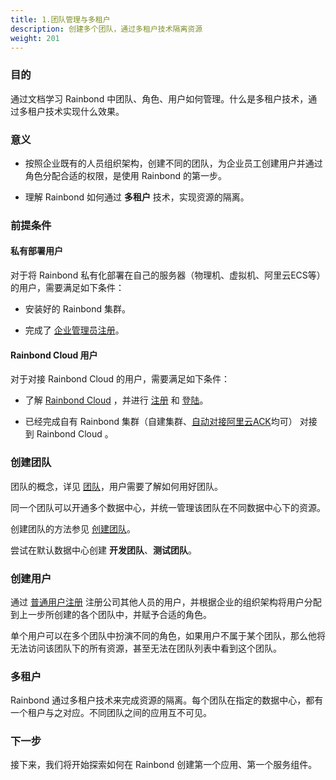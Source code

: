 ```yaml
---
title: 1.团队管理与多租户
description: 创建多个团队，通过多租户技术隔离资源
weight: 201
---
```


### 目的

通过文档学习 Rainbond 中团队、角色、用户如何管理。什么是多租户技术，通过多租户技术实现什么效果。

### 意义

- 按照企业既有的人员组织架构，创建不同的团队，为企业员工创建用户并通过角色分配合适的权限，是使用 Rainbond 的第一步。

- 理解 Rainbond 如何通过 **多租户** 技术，实现资源的隔离。

### 前提条件

#### 私有部署用户

对于将 Rainbond 私有化部署在自己的服务器（物理机、虚拟机、阿里云ECS等）的用户，需要满足如下条件：

- 安装好的 Rainbond 集群。

- 完成了 [企业管理员注册](../enterprise-manager/user-registration-login/user-register/)。

#### Rainbond Cloud 用户

对于对接 Rainbond Cloud 的用户，需要满足如下条件：

- 了解 [Rainbond Cloud](../quick-start/rainbond-cloud/) ，并进行 [注册](https://cloud.goodrain.com/enterprise-server/registered) 和 [登陆](https://cloud.goodrain.com/enterprise-server/login)。

- 已经完成自有 Rainbond 集群（自建集群、[自动对接阿里云ACK](../user-operations/install/aliyun-ack/)均可） 对接到 Rainbond Cloud 。

### 创建团队

团队的概念，详见 [团队](../get-start/concept/team/)，用户需要了解如何用好团队。

同一个团队可以开通多个数据中心，并统一管理该团队在不同数据中心下的资源。

创建团队的方法参见 [创建团队](../enterprise-manager/enterprise/teams/create-team/)。

尝试在默认数据中心创建 **开发团队**、**测试团队**。

### 创建用户

通过 [普通用户注册](../enterprise-manager/user-registration-login/user-register/) 注册公司其他人员的用户，并根据企业的组织架构将用户分配到上一步所创建的各个团队中，并赋予合适的角色。

单个用户可以在多个团队中扮演不同的角色，如果用户不属于某个团队，那么他将无法访问该团队下的所有资源，甚至无法在团队列表中看到这个团队。

### 多租户

Rainbond 通过多租户技术来完成资源的隔离。每个团队在指定的数据中心，都有一个租户与之对应。不同团队之间的应用互不可见。

### 下一步

接下来，我们将开始探索如何在 Rainbond 创建第一个应用、第一个服务组件。

